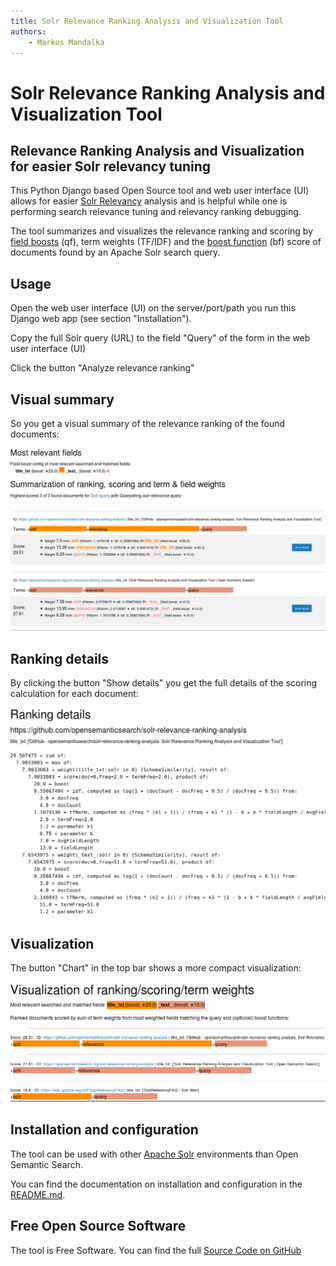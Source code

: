 ```yaml
---
title: Solr Relevance Ranking Analysis and Visualization Tool  
authors:  
    - Markus Mandalka
---
```


# Solr Relevance Ranking Analysis and Visualization Tool


## Relevance Ranking Analysis and Visualization for easier Solr relevancy tuning



This Python Django based Open Source tool and web user interface (UI) allows for easier [Solr Relevancy](https://wiki.apache.org/solr/SolrRelevancyFAQ) analysis and is helpful while one is performing search relevance tuning and relevancy ranking debugging.

The tool summarizes and visualizes the relevance ranking and scoring by [field boosts](https://lucene.apache.org/solr/guide/7_6/the-dismax-query-parser.html#qf-query-fields-parameter) (qf), term weights (TF/IDF) and the [boost function](https://lucene.apache.org/solr/guide/7_6/the-dismax-query-parser.html#bf-boost-functions-parameter) (bf) score of documents found by an Apache Solr search query.

## Usage


Open the web user interface (UI) on the server/port/path you run this Django web app (see section "Installation").

Copy the full Solr query (URL) to the field "Query" of the form in the web user interface (UI)

Click the button "Analyze relevance ranking"


## Visual summary



So you get a visual summary of the relevance ranking of the found documents:


![](../screenshots/solr-relevance-ranking-analysis.png)

## Ranking details



By clicking the button "Show details" you get the full details of the scoring calculation for each document:


![](../screenshots/solr-relevance-ranking-analysis-details.png)

## Visualization



The button "Chart" in the top bar shows a more compact visualization:


![](../screenshots/solr-relevance-ranking-analysis-visualization.png)

## Installation and configuration


The tool can be used with other [Apache Solr](http://lucene.apache.org/solr/) environments than Open Semantic Search.

You can find the documentation on installation and configuration in the [README.md](https://github.com/opensemanticsearch/solr-relevance-ranking-analysis).

## Free Open Source Software


The tool is Free Software. You can find the full [Source Code on GitHub](https://github.com/opensemanticsearch/solr-relevance-ranking-analysis)
